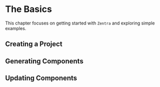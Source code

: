 # The Basics

This chapter focuses on getting started with `Zentra` and exploring simple examples.

## Creating a Project



## Generating Components


## Updating Components
